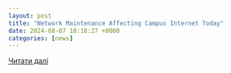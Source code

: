 ```yaml
---
layout: post
title: "Network Maintenance Affecting Campus Internet Today"
date: 2024-08-07 10:18:27 +0000
categories: [news]
---
```


[Читати далі](https://news.uark.edu/articles/70878/network-maintenance-affecting-campus-internet-today)
